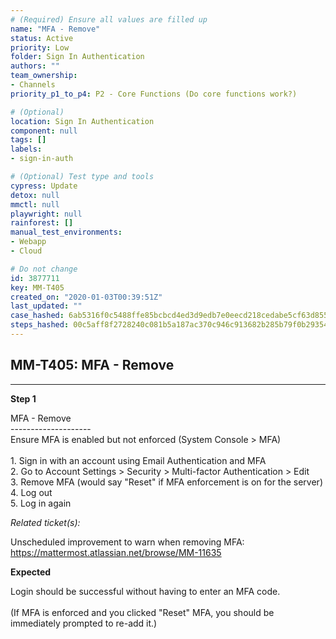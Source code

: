 ```yaml
---
# (Required) Ensure all values are filled up
name: "MFA - Remove"
status: Active
priority: Low
folder: Sign In Authentication
authors: ""
team_ownership: 
- Channels
priority_p1_to_p4: P2 - Core Functions (Do core functions work?)

# (Optional)
location: Sign In Authentication
component: null
tags: []
labels: 
- sign-in-auth

# (Optional) Test type and tools
cypress: Update
detox: null
mmctl: null
playwright: null
rainforest: []
manual_test_environments: 
- Webapp
- Cloud

# Do not change
id: 3877711
key: MM-T405
created_on: "2020-01-03T00:39:51Z"
last_updated: ""
case_hashed: 6ab5316f0c5488ffe85bcbcd4ed3d9edb7e0eecd218cedabe5cf63d8552d5ee7799d5050cb733f2db016a3c3ae1382eb
steps_hashed: 00c5aff8f2728240c081b5a187ac370c946c913682b285b79f0b29354d5cc2243d354dd06a30bc35393a7228cfde6646
---
```


<!-- (Auto-generated) Based on frontmatter's "key" and "name" -->

## MM-T405: MFA - Remove

---

**Step 1**

MFA - Remove\
\--------------------\
Ensure MFA is enabled but not enforced (System Console > MFA)\
\
1\. Sign in with an account using Email Authentication and MFA\
2\. Go to Account Settings > Security > Multi-factor Authentication > Edit\
3\. Remove MFA (would say "Reset" if MFA enforcement is on for the server)\
4\. Log out\
5\. Log in again

_Related ticket(s):_

Unscheduled improvement to warn when removing MFA:\
<https://mattermost.atlassian.net/browse/MM-11635>

**Expected**

Login should be successful without having to enter an MFA code.\
\
(If MFA is enforced and you clicked "Reset" MFA, you should be immediately prompted to re-add it.)
